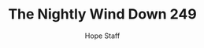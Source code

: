 ---
image: /assets/img/nwd/249_nwd_1corinthians_3_16_erv.png
title: The Nightly Wind Down 249
number: 249
categories:
  - The Nightly Wind Down
author: Hope Staff
notes: The Nightly Wind Down 249
embed: >-
  EMBED_GOES_HERE
transcript: >-
  SOME LINES OF TEXT START HERE
---
